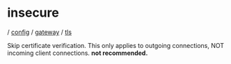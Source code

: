 # insecure

/ [config](/ref/config/index.md) / [gateway](/ref/config/config/gateway/index.md) / [tls](/ref/config/config/gateway/tls/index.md)

Skip certificate verification. This only applies to outgoing connections, NOT incoming client connections. **not recommended.**
